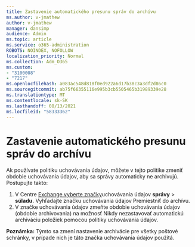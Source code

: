```yaml
---
title: Zastavenie automatického presunu správ do archívu
ms.author: v-jmathew
author: v-jmathew
manager: dansimp
audience: Admin
ms.topic: article
ms.service: o365-administration
ROBOTS: NOINDEX, NOFOLLOW
localization_priority: Normal
ms.collection: Adm_O365
ms.custom:
- "3100008"
- "7217"
ms.openlocfilehash: a083ac548d818f0ed922a6d17b38c3a3df2d86c0
ms.sourcegitcommit: ab75f66355116e995b3cb5505465b31989339e28
ms.translationtype: MT
ms.contentlocale: sk-SK
ms.lasthandoff: 08/13/2021
ms.locfileid: "58333362"
---
```

# <a name="stop-messages-from-moving-to-the-archive-automatically"></a>Zastavenie automatického presunu správ do archívu

Ak používate politiku uchovávania údajov, môžete v tejto politike zmeniť obdobie uchovávania údajov, aby sa správy automaticky ne archivujú. Postupujte takto:

1. V Centre [Exchange vyberte značky](https://go.microsoft.com/fwlink/?linkid=2059104)uchovávania údajov **správy**  >  **súladu.** Vyhľadajte značku uchovávania údajov Premiestniť do archívu.
2. V značke uchovávania údajov zmeňte obdobie uchovávania  údajov (obdobie archivovania) na možnosť Nikdy nezastavovať automatickú archiváciu položiek pomocou politiky uchovávania údajov.

**Poznámka:** Týmto sa zmení nastavenie archivácie pre všetky poštové schránky, v prípade nich je táto značka uchovávania údajov použitá.
